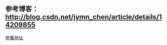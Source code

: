 ## 参考博客：http://blog.csdn.net/jymn_chen/article/details/14209855
[参看地址](http://blog.csdn.net/jymn_chen/article/details/14209855)
